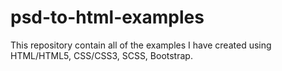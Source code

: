 # psd-to-html-examples
This repository contain all of the examples I have created using HTML/HTML5, CSS/CSS3, SCSS, Bootstrap.
